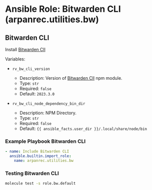 # Ansible Role: Bitwarden CLI (arpanrec.utilities.bw)

## Bitwarden CLI

Install [Bitwarden ClI](https://www.npmjs.com/package/@bitwarden/cli)

Variables:

- `rv_bw_cli_version`

  - Description: Version of [Bitwarden ClI](https://www.npmjs.com/package/@bitwarden/cli) npm module.
  - Type: `str`
  - Required: `false`
  - Default: `2023.3.0`

- `rv_bw_cli_node_dependency_bin_dir`

  - Description: NPM Directory.
  - Type: `str`
  - Required: `false`
  - Default: `{{ ansible_facts.user_dir }}/.local/share/node/bin`

### Example Playbook Bitwarden CLI

```yaml
- name: Include Bitwarden CLI
  ansible.builtin.import_role:
    name: arpanrec.utilities.bw
```

### Testing Bitwarden CLI

```bash
molecule test -s role.bw.default
```
